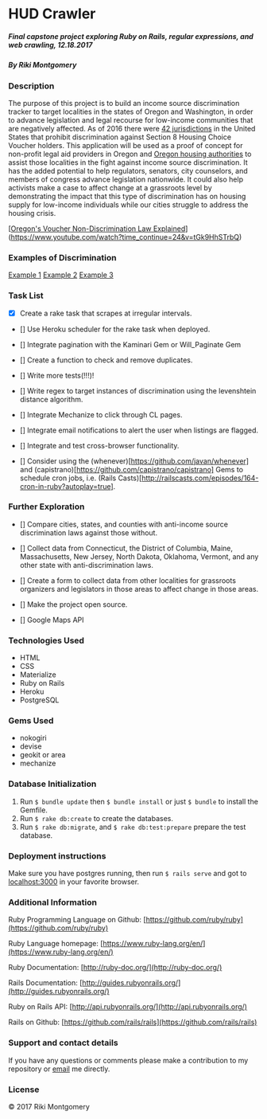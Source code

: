 
# HUD Crawler

##### Final capstone project exploring Ruby on Rails, regular expressions, and web crawling, 12.18.2017

##### By Riki Montgomery

### Description

The purpose of this project is to build an income source discrimination tracker to target localities in the states of Oregon and Washington, in order to advance legislation and legal recourse for low-income communities that are negatively affected. As of 2016 there were [42 jurisdictions](https://affordablehousingonline.com/source-of-income-antidiscrimination-laws) in the United States that prohibit discrimination against Section 8 Housing Choice Voucher holders. This application will be used as a proof of concept for non-profit legal aid providers in Oregon and [Oregon housing authorities](https://www.orhousingauthorities.org/) to assist those localities in the fight against income source discrimination. It has the added potential to help regulators, senators, city counselors, and members of congress advance legislation nationwide. It could also help activists make a case to affect change at a grassroots level by demonstrating the impact that this type of discrimination has on housing supply for low-income individuals while our cities struggle to address the housing crisis.

[[​​Oregon's Voucher Non-Discrimination Law Explained](/Users/Guest/Desktop/hud_crawler/app/assets/images/non_discrimination_video_link.png)](https://www.youtube.com/watch?time_continue=24&v=tGk9HhSTrbQ)

### Examples of Discrimination

[Example 1](https://portland.craigslist.org/mlt/apa/d/fair-acres-apartments-2bd/6569475578.html)
[Example 2](https://portland.craigslist.org/mlt/apa/d/darling-2-bedrooms-with/6559561071.html)
[Example 3](https://corvallis.craigslist.org/apa/d/3-bed-1-bath-country-mother/6559692412.html)

### Task List

- [x] Create a rake task that scrapes at irregular intervals.

- [] Use Heroku scheduler for the rake task when deployed.

- [] Integrate pagination with the Kaminari Gem or Will_Paginate Gem

- [] Create a function to check and remove duplicates.

- [] Write more tests(!!!)!

- [] Write regex to target instances of discrimination using the levenshtein distance algorithm.

- [] Integrate Mechanize to click through CL pages.

- [] Integrate email notifications to alert the user when listings are flagged.

- [] Integrate and test cross-browser functionality.

- [] Consider using the (whenever)[https://github.com/javan/whenever] and (capistrano)[https://github.com/capistrano/capistrano] Gems to schedule cron jobs, i.e. (Rails Casts)[http://railscasts.com/episodes/164-cron-in-ruby?autoplay=true]. 

### Further Exploration

- [] Compare cities, states, and counties with anti-income source discrimination laws against those without.

- [] Collect data from Connecticut, the District of Columbia, Maine, Massachusetts, New Jersey, North Dakota, Oklahoma, Vermont, and any other state with anti-discrimination laws.

- [] Create a form to collect data from other localities for grassroots organizers and legislators in those areas to affect change in those areas.

- [] Make the project open source.

- [] Google Maps API


### Technologies Used

* HTML
* CSS
* Materialize
* Ruby on Rails
* Heroku
* PostgreSQL

### Gems Used

* nokogiri
* devise
* geokit or area
* mechanize



### Database Initialization

1. Run `$ bundle update` then `$ bundle install` or just `$ bundle` to install the Gemfile.
2. Run `$ rake db:create` to create the databases.
3. Run `$ rake db:migrate`, and `$ rake db:test:prepare` prepare the test database.

### Deployment instructions

Make sure you have postgres running, then run `$ rails serve` and got to [localhost:3000](localhost:3000) in your favorite browser.

### Additional Information

Ruby Programming Language on Github: [https://github.com/ruby/ruby](https://github.com/ruby/ruby)

Ruby Language homepage: [https://www.ruby-lang.org/en/](https://www.ruby-lang.org/en/)

Ruby Documentation: [http://ruby-doc.org/](http://ruby-doc.org/)

Rails Documentation: [http://guides.rubyonrails.org/](http://guides.rubyonrails.org/)

Ruby on Rails API: [http://api.rubyonrails.org/](http://api.rubyonrails.org/)

Rails on Github: [https://github.com/rails/rails](https://github.com/rails/rails)

### Support and contact details

If you have any questions or comments please make a contribution to my repository or [email](mostriki820@gmail.com) me directly.

### License
© 2017 Riki Montgomery
